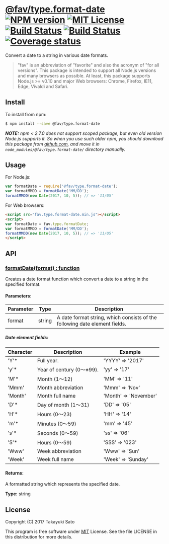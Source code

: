# [@fav/type.format-date][repo-url] [![NPM version][npm-img]][npm-url] [![MIT License][mit-img]][mit-url] [![Build Status][travis-img]][travis-url] [![Build Status][appveyor-img]][appveyor-url] [![Coverage status][coverage-img]][coverage-url]

Convert a date to a string in various date formats.

> "fav" is an abbreviation of "favorite" and also the acronym of "for all versions".
> This package is intended to support all Node.js versions and many browsers as possible.
> At least, this package supports Node.js >= v0.10 and major Web browsers: Chrome, Firefox, IE11, Edge, Vivaldi and Safari.


## Install

To install from npm:

```sh
$ npm install --save @fav/type.format-date
```

***NOTE:*** *npm < 2.7.0 does not support scoped package, but even old version Node.js supports it. So when you use such older npm, you should download this package from [github.com][repo-url], and move it in `node_modules/@fav/type.format-date/` directory manually.*


## Usage

For Node.js:

```js
var formatDate = require('@fav/type.format-date');
var formatMMDD = formatDate('MM/DD');
formatMMDD(new Date(2017, 10, 5)); // => '11/05'
```

For Web browsers:

```html
<script src="fav.type.format-date.min.js"></script>
<script>
var formatDate = fav.type.formatDate;
var formatMMDD = formatDate('MM/DD');
formatMMDD(new Date(2017, 10, 5)); // => '11/05'
</script>
```


## API

### <u>formatDate(format) : function</u>

Creates a date format function which convert a date to a string in the specified format.

#### Parameters:

| Parameter |  Type  | Description                            |
|-----------|:------:|----------------------------------------|
| format    | string | A date format string, which consists of the following date element fields. |

##### Date element fields:

| Character | Description                | Example                 |
|-----------|----------------------------|-------------------------|
| 'Y'*      | Full year.                 | 'YYYY' => '2017'        |
| 'y'*      | Year of century (0〜±99). | 'yy' => '17'            |
| 'M'*      | Month (1〜12)              | 'MM' => '11'            |
| 'Mmm'     | Month abbreviation         | 'Mmm' => 'Nov'          |
| 'Month'   | Month full name            | 'Month' => 'November'   |
| 'D'*      | Day of month (1〜31)       | 'DD' => '05'            |
| 'H'*      | Hours (0〜23)              | 'HH' => '14'            |
| 'm'*      | Minutes (0〜59)            | 'mm' => '45'            |
| 's'*      | Seconds (0〜59)            | 'ss' => '06'            |
| 'S'*      | Hours (0〜59)              | 'SSS' => '023'          |
| 'Www'     | Week abbreviation          | 'Www' => 'Sun'          |
| 'Week'    | Week full name             | 'Week' => 'Sunday'      |

#### Returns:

A formatted string which represents the specified date.

**Type:** string


## License

Copyright (C) 2017 Takayuki Sato

This program is free software under [MIT][mit-url] License.
See the file LICENSE in this distribution for more details.

[repo-url]: https://github.com/sttk/fav-type.format-date/
[npm-img]: https://img.shields.io/badge/npm-v0.1.1-blue.svg
[npm-url]: https://www.npmjs.com/package/@fav/type.format-date
[mit-img]: https://img.shields.io/badge/license-MIT-green.svg
[mit-url]: https://opensource.org/licenses/MIT
[travis-img]: https://travis-ci.org/sttk/fav-type.format-date.svg?branch=master
[travis-url]: https://travis-ci.org/sttk/fav-type.format-date
[appveyor-img]: https://ci.appveyor.com/api/projects/status/github/sttk/fav-type.format-date?branch=master&svg=true
[appveyor-url]: https://ci.appveyor.com/project/sttk/fav-type-format-date
[coverage-img]: https://coveralls.io/repos/github/sttk/fav-type.format-date/badge.svg?branch=master
[coverage-url]: https://coveralls.io/github/sttk/fav-type.format-date?branch=master
